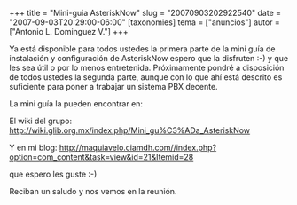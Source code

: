 +++
title = "Mini-guia AsteriskNow"
slug = "20070903202922540"
date = "2007-09-03T20:29:00-06:00"
[taxonomies]
tema = ["anuncios"]
autor = ["Antonio L. Dominguez V."]
+++

Ya está disponible para todos ustedes la primera parte de la mini guía
de instalación y configuración de AsteriskNow espero que la disfruten
:-) y que les sea útil o por lo menos entretenida. Próximamente pondré a
disposición de todos ustedes la segunda parte, aunque con lo que ahí
está descrito es suficiente para poner a trabajar un sistema PBX
decente.

La mini guía la pueden encontrar en:

El wiki del grupo:
<a href="http://wiki.glib.org.mx/index.php/Mini_gu%C3%ADa_AsteriskNow">http://wiki.glib.org.mx/index.php/Mini_gu%C3%ADa_AsteriskNow</a>

Y en mi blog:
<a href="http://maquiavelo.ciamdh.com//index.php?option=com_content&amp;task=view&amp;id=21&amp;Itemid=28">http://maquiavelo.ciamdh.com//index.php?option=com_content&task=view&id=21&Itemid=28</a>

que espero les guste :-)

Reciban un saludo y nos vemos en la reunión.

